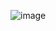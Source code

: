 ![image](https://github.com/aubonee/JavaScript_Quiz_App/assets/63685314/c62fca1d-3c31-4a8d-bec2-0dc241a37f0e)
